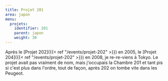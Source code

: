 ```yaml
---
title: Projet 201
area: japon
menu:
  projets:
    identifier: 201
    parent: japon
    weight: 30
---
```


Après le [Projet 202]({{< ref "/events/projet-202" >}}) en 2005, le [Projet 204]({{< ref "/events/projet-202" >}}) en 2008, je re-re-viens à Tokyo.
Le projet avait pas vraiment de nom, mais j'occupais la Chambre 201 et tant pis si c'est plus dans l'ordre, tout de façon, après 202 on tombe vite dans les Peugeot.
